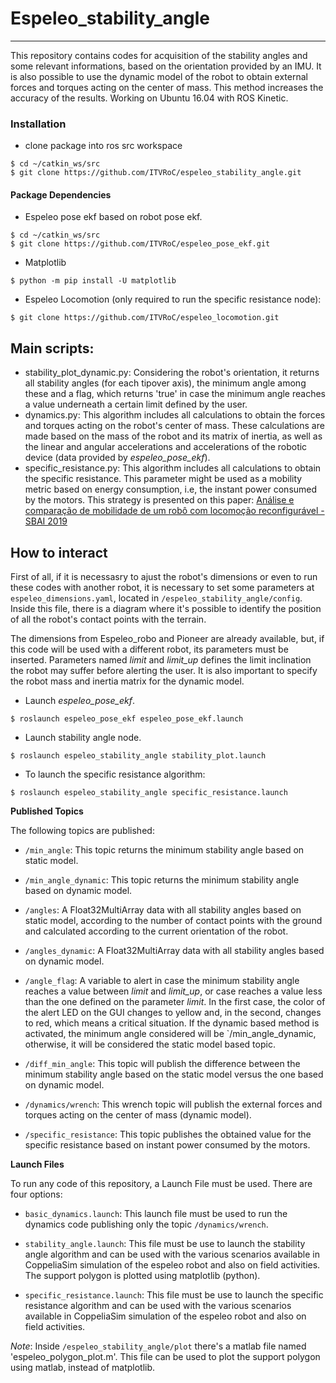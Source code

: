 # Espeleo_stability_angle
-------------------------

This repository contains codes for acquisition of the stability angles and some relevant informations, based on the orientation provided by an IMU. It is also possible to use the dynamic model of the robot to obtain external forces and torques acting on the center of mass. This method increases the accuracy of the results.
Working on Ubuntu 16.04 with ROS Kinetic.

### Installation

- clone package into ros src workspace
```
$ cd ~/catkin_ws/src
$ git clone https://github.com/ITVRoC/espeleo_stability_angle.git
```
#### Package Dependencies

- Espeleo pose ekf based on robot pose ekf. 
```
$ cd ~/catkin_ws/src
$ git clone https://github.com/ITVRoC/espeleo_pose_ekf.git
```
- Matplotlib
```
$ python -m pip install -U matplotlib
```
- Espeleo Locomotion (only required to run the specific resistance node):
```
$ git clone https://github.com/ITVRoC/espeleo_locomotion.git
```
## Main scripts:

- stability_plot_dynamic.py: Considering the robot's orientation, it returns all stability angles (for each tipover axis), the minimum angle among these and a flag, which returns 'true' in case the minimum angle reaches a value underneath a certain limit defined by the user.  
- dynamics.py: This algorithm includes all calculations to obtain the forces and torques acting on the robot's center of mass. These calculations are made based on the mass of the robot and its matrix of inertia, as well as the linear and angular accelerations and accelerations of the robotic device (data provided by *espeleo_pose_ekf*).
- specific_resistance.py: This algorithm includes all calculations to obtain the specific resistance. This parameter might be used as a mobility metric based on energy consumption, i.e, the instant power consumed by the motors. This strategy is presented on this paper: [Análise e comparação de mobilidade de um robô com locomoção reconfigurável - SBAI 2019](https://proceedings.science/sbai-2019/papers/analise-e-comparacao-de-mobilidade-de-um-robo-com-locomocao-reconfiguravel)

## How to interact

First of all, if it is necessasry to ajust the robot's dimensions or even to run these codes with another robot, it is necessary to set some parameters at `espeleo_dimensions.yaml`, located in `/espeleo_stability_angle/config`. Inside this file, there is a diagram where it's possible to identify the position of all the robot's contact points with the terrain. 

The dimensions from Espeleo_robo and Pioneer are already available, but, if this code will be used with a different robot, its parameters must be inserted. Parameters named *limit* and *limit_up* defines the limit inclination the robot may suffer before alerting the user. It is also important to specify the robot mass and inertia matrix for the dynamic model.   

- Launch *espeleo_pose_ekf*. 
```
$ roslaunch espeleo_pose_ekf espeleo_pose_ekf.launch
```
- Launch stability angle node. 
```
$ roslaunch espeleo_stability_angle stability_plot.launch
```

- To launch the specific resistance algorithm:
```
$ roslaunch espeleo_stability_angle specific_resistance.launch
```
**Published Topics**

The following topics are published:

- `/min_angle`: This topic returns the minimum stability angle based on static model.

- `/min_angle_dynamic`: This topic returns the minimum stability angle based on dynamic model.

- `/angles`: A Float32MultiArray data with all stability angles based on static model, according to the number of contact points with the ground and calculated according to the current orientation of the robot.

- `/angles_dynamic`: A Float32MultiArray data with all stability angles based on dynamic model.

- `/angle_flag`: A variable to alert in case the minimum stability angle reaches a value between *limit* and *limit_up*, or case reaches a value less than the one defined on the parameter *limit*. In the first case, the color of the alert LED on the GUI changes to yellow and, in the second, changes to red, which means a critical situation. If the dynamic based method is activated, the minimum angle considered will be `/min_angle_dynamic, otherwise, it will be considered the static model based topic.  

- `/diff_min_angle`: This topic will publish the difference between the minimum stability angle based on the static model versus the one based on dynamic model. 

- `/dynamics/wrench`: This wrench topic will publish the external forces and torques acting on the center of mass (dynamic model).

- `/specific_resistance`:  This topic publishes the obtained value for the specific resistance based on instant power consumed by the motors.

**Launch Files**

To run any code of this repository, a Launch File must be used. There are four options:

- `basic_dynamics.launch`: This launch file must be used to run the dynamics code publishing only the topic `/dynamics/wrench`. 

- `stability_angle.launch`: This file must be use to launch the stability angle algorithm and can be used with the various scenarios available in CoppeliaSim simulation of the espeleo robot and also on field activities. The support polygon is plotted using matplotlib (python).

- `specific_resistance.launch`: This file must be use to launch the specific resistance algorithm and can be used with the various scenarios available in CoppeliaSim simulation of the espeleo robot and also on field activities.

*Note*: Inside `/espeleo_stability_angle/plot` there's a matlab file named 'espeleo_polygon_plot.m'. This file can be used to plot the support polygon using matlab, instead of matplotlib. 
